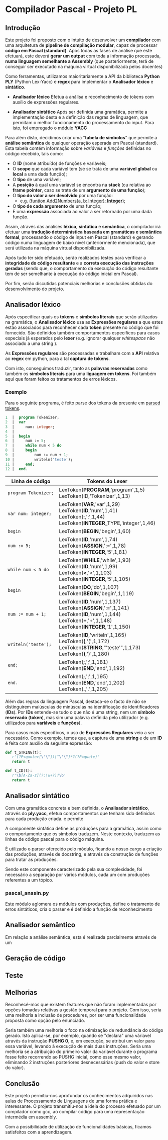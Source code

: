# Compilador Pascal - Projeto PL

## Introdução
Este projeto foi proposto com o intuito de desenvolver um **compilador** com uma arquitetura de **pipeline de compilação modular**, capaz de processar **código em Pascal (standard)**. Após todas as fases de análise que este efetuará, este deverá **gerar um output** com toda a informação processada, **numa linguagem semelhante a Assembly** (que posteriormente, terá de conseguir ser executado na máquina virtual disponibilizada pelos docentes)

Como ferramentas, utilizamos maioritariamente a API da biblioteca **Python PLY** (Python Lex-Yacc) e **regex** para implementar o **Analisador léxico** e **sintático**. 

 - **Analisador léxico**
 Efetua a análisa e reconhecimento de tokens com auxílio de expressões regulares.
 
 - **Analisador sintático**
 Após ser definida uma gramática, permite a implementação desta e a definição das regras de linguagem, que permitam o melhor funcionamento do processamento do input. Para isto, foi empregado o módulo **YACC**

Para além disto, decidimos criar uma "**tabela de símbolos**" que permite a **análise semântica** de qualquer operação esperada em Pascal (standard). Esta tabela contém informação sobre *variáveis* e *funções* definidas no código recebido, tais como:
 - O **ID** (nome atribuído) de funções e variáveis;
 - O **scope** que cada variável tem (se se trata de uma **variável global** ou **local** a uma dada função);
 - O **tipo** de uma variável;
 - A **posição** à qual uma variável se encontra na **stack** (ou relativa ao **frame pointer**, caso se trate de um **argumento de uma função**);
 - O **tipo do valor a ser devolvido** por uma função: 
   - e.g. (<u>funtion Add2Numbers(a, b: Integer): **Integer**</u>);
 - O **tipo de cada argumento** de uma função;
 - E uma **expressão** associada ao valor a ser retornado por uma dada função.


Assim, através das análises **léxica**, **sintática** e **semântica**, o compilador irá efetuar uma **tradução determinística baseada em gramáticas e semântica formal**,  processando o código de input em Pascal (standard) e gerando código numa linguagem de baixo nível (anteriormente mencionada), que será utilizada na  máquina virtual disponibilizada.

Após tudo ter sido efetuado, serão realizados testes para verificar a **integridade do código resultante** e a **correta execução das instruções geradas** (sendo que, o comportamento da execução do código resultante tem de ser semelhante à execução do código inicial em Pascal).

Por fim, serão discutidas potenciais melhorias e conclusões obtidas do desenvolvimento do projeto.

## Analisador léxico

Após especificar quais os **tokens** e **símbolos literais** que serão utilizados na gramática, o **Analisador léxico** usa as **Expressões regulares** a que estes estão associados para reconhecer cada **token** presente no código que foi fornecido. São definidos também comportamentos específicos para casos especiais já esperados pelo **lexer** (e.g. ignorar qualquer *whitespace* não associado a uma string ).

As **Expressões regulares** são processadas e trabalham com a **API** relativa ao **regex** em python, para a tal **captura de tokens**.

Com isto, conseguimos traduzir, tanto as **palavras reservadas** como também os **símbolos literais** para uma **liguagem em tokens**. Foi também aqui que foram feitos os tratamentos de erros léxicos.

### Exemplo

Para o seguinte programa, é feito parse dos tokens da presente em
[parsed tokens](Anexos/tokens.txt).

```pascal
1  |  program Tokenizer;
2  |  var
3  |     num: integer;
4  |  
5  |  begin
6  |     num := 5; 
7  |     while num < 5 do 
8  |     begin
9  |         num := num + 1;
10 |         writeln('teste'); 
11 |     end; 
12 |  end.
```

| Linha de código          | Tokens do Lexer                                                                                                                                   |
| ------------------ | ------------------------------------------------------------------------------------------------------------------------------------------- |
| `program Tokenizer;` | LexToken(**PROGRAM**,'program',1,5)<br>LexToken(ID,'Tokenizer',1,13)                                                                            |
| `var num: integer;`  | LexToken(**VAR**,'var',1,29)<br>LexToken(**ID**,'num',1,41)<br>LexToken(**:**,':',1,44)<br>LexToken(**INTEGER**\_TYPE,'integer',1,46)                      |
| `begin`              | LexToken(**BEGIN**,'begin',1,60)                                                                                                                |
| `num := 5;`          | LexToken(**ID**,'num',1,74)<br>LexToken(**ASSIGN**,':=',1,78)<br>LexToken(**INTEGER**,'5',1,81)                                                         |
| `while num < 5 do`   | LexToken(**WHILE**,'while',1,93)<br>LexToken(**ID**,'num',1,99)<br>LexToken(**<**,'<',1,103)<br>LexToken(**INTEGER**,'5',1,105)                             |
| `begin`              | LexToken(**DO**,'do',1,107)<br>LexToken(**BEGIN**,'begin',1,119)                                                                                    |
| `num := num + 1;`    | LexToken(**ID**,'num',1,137)<br>LexToken(**ASSIGN**,':=',1,141)<br>LexToken(**ID**,'num',1,144)<br>LexToken(**+**,'+',1,148)<br>LexToken(**INTEGER**,'1',1,150) |
| `writeln('teste');`  | LexToken(**ID**,'writeln',1,165)<br>LexToken(**(**,'(',1,172)<br>LexToken(**STRING**,"'teste'",1,173)<br>LexToken(**)**,')',1,180)                          |
| `end;`               | LexToken(**;**,';',1,181)<br>LexToken(**END**,'end',1,192)                                                                                          |
| `end.`               | LexToken(**;**,';',1,195)<br>LexToken(**END**,'end',1,202)<br>LexToken(**.**,'.',1,205)                                                                 |

Além das regras da linguagem Pascal, destaca-se o facto de não se distinguirem maiúsculas de minúsculas na identificação de identificadores (**IDs**). 
 Por **IDs** entende-se tudo o que não é uma string, nem um **símbolo reservado** (**token**), mas sim uma palavra definida pelo utilizador (e.g. utilizados para **variáveis** e **funções**).

 Para casos mais específicos, o uso de **Expressões Regulares** veio a ser necessário. Como exemplo, temos que, a captura de uma **string** e de um **ID** é feita com auxílio da seguinte expressão:

 ```python
 def t_STRING(t):
    r'(?P<quote>[\'\"])[^\'\"]*?(?P=quote)'
    return t

def t_ID(t):
    r'\b[A-Za-z](?:\w+?)?\b'
    return t
 ```

## Analisador sintático

Com uma gramática concreta e bem definida, o **Analisador sintático**, através do **ply.yacc**, efetua comportamentos que tenham sido definidos para cada produção criada. e permite 

A componente sintática define as produções para a gramática, assim como o comportamento que os símbolos traduzem. Neste contexto, traduzem as linhas de código pascal para o código máquina.

É utilizado o parser oferecido pelo módulo, ficando a nosso cargo a criação das produções, através de docstring, e através da construção de funções para tratar as produções.

Sendo este componente caracterizado pela sua complexidade, foi necessário a separação por vários módulos, cada um com produções referentes a um tópico.

### pascal_anasin.py

Este módulo aglomera os módulos com produções, define o tratamento de erros sintáticos, cria o parser e é definido a função de reconhecimento

## Analisador semântico

Em relação a análise semântica, esta é realizada parcialmente através de um

## Geração de código

## Teste

## Melhorias

Reconhecê-mos que existem features que não foram implementadas por opções
tomadas relativas a gestão temporal para o projeto. Com isso, seria uma melhoria
a inclusão de procedures, por ser uma funcionalidade proposta como opção pelo enunciado.

Seria também uma melhoria o foco na otimização de redundância do código gerado. Isto
aplica-se, por exemplo, quando se "declara" uma váriavel através da instrução
**PUSHG 0**, e, em execução, se atribui um valor para essa variável,
levando à execução de mais duas instruções. Seria uma melhoria se a atribuição
do primeiro valor da variável durante o programa fosse feito recorrendo ao PUSHG
inicial, como esse mesmo valor, eliminando 2 instruções posteriores
desnecessárias (push do valor e store do valor).

## Conclusão

Este projeto permitiu-nos aprofundar os conhecimentos adquiridos nas aulas de
Processamento de Linguagens de uma forma prática e interessante. O projeto
transmitiu-nos a ideia do processo efetuado por um compilador como gcc, ao
compilar código para uma representação intermédia em assembly.

Com a  possibilidade de utilização de funcionalidades básicas, ficamos
satisfeitos com a aprendizagem.
